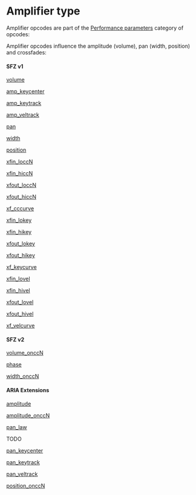 ---
---
# Amplifier type

Amplifier opcodes are part of the [Performance parameters](/opcodes/categories#performance-parameters)
category of opcodes:

Amplifier opcodes influence the amplitude (volume), pan (width, position)
and crossfades:

#### SFZ v1

[volume](/opcodes/volume)

[amp_keycenter](/opcodes/amp_keycenter)

[amp_keytrack](/opcodes/amp_keytrack)

[amp_veltrack](/opcodes/amp_veltrack)

[pan](/opcodes/pan)

[width](/opcodes/width)

[position](/opcodes/position)

[xfin_loccN](/opcodes/xfin_lo_hiccN)

[xfin_hiccN](/opcodes/xfin_lo_hiccN)

[xfout_loccN](/opcodes/xfout_lo_hiccN)

[xfout_hiccN](/opcodes/xfout_lo_hiccN)

[xf_cccurve](/opcodes/xf_cccurve)

[xfin_lokey](/opcodes/xfin_lo_hikey)

[xfin_hikey](/opcodes/xfin_lo_hikey)

[xfout_lokey](/opcodes/xfout_lo_hikey)

[xfout_hikey](/opcodes/xfout_lo_hikey)

[xf_keycurve](/opcodes/xf_keycurve)

[xfin_lovel](/opcodes/xfin_lo_hivel)

[xfin_hivel](/opcodes/xfin_lo_hivel)

[xfout_lovel](/opcodes/xfout_lo_hivel)

[xfout_hivel](/opcodes/xfout_lo_hivel)

[xf_velcurve](/opcodes/xf_velcurve)

#### SFZ v2

[volume_onccN](/opcodes/volume)

[phase](/opcodes/phase)

[width_onccN](/opcodes/width)

#### ARIA Extensions

[amplitude](/opcodes/amplitude)

[amplitude_onccN](/opcodes/amplitude_onccN)

[pan_law](/opcodes/pan_law)

TODO

[pan_keycenter](/opcodes/pan_keycenter)

[pan_keytrack](/opcodes/pan_keytrack)

[pan_veltrack](/opcodes/pan_veltrack)

[position_onccN](/opcodes/position)
